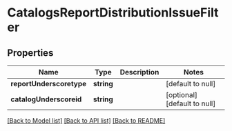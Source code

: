 # CatalogsReportDistributionIssueFilter

## Properties
Name | Type | Description | Notes
------------ | ------------- | ------------- | -------------
**reportUnderscoretype** | **string** |  | [default to null]
**catalogUnderscoreid** | **string** |  | [optional] [default to null]

[[Back to Model list]](../README.md#documentation-for-models) [[Back to API list]](../README.md#documentation-for-api-endpoints) [[Back to README]](../README.md)



